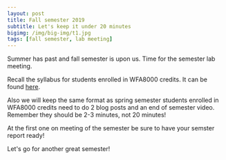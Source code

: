 ```yaml
---
layout: post
title: Fall semester 2019
subtitle: Let's keep it under 20 minutes
bigimg: /img/big-img/t1.jpg
tags: [fall semester, lab meeting]
---
```



Summer has past and fall semester is upon us. Time for the semester lab meeting. 

Recall the syllabus for students enrolled in WFA8000 credits. It can be found [here](https://mcolvin.github.io/WFA8000-Research-Credits/syllabus.html).

Also we will keep the same format as spring semester students enrolled in WFA8000 credits
need to do 2 blog posts and an end of semester video. Remember they should be 
2-3 minutes, not 20 minutes!

At the first one on meeting of the semester be sure to have your semster report ready!

Let's go for another great semester!

